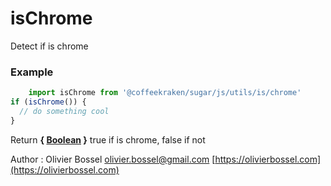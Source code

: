 # isChrome

Detect if is chrome

### Example
```js
	import isChrome from '@coffeekraken/sugar/js/utils/is/chrome'
if (isChrome()) {
  // do something cool
}
```
Return **{ [Boolean](https://developer.mozilla.org/fr/docs/Web/JavaScript/Reference/Objets_globaux/Boolean) }** true if is chrome, false if not

Author : Olivier Bossel [olivier.bossel@gmail.com](mailto:olivier.bossel@gmail.com) [https://olivierbossel.com](https://olivierbossel.com)